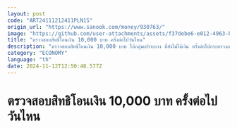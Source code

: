 ```yaml
---
layout: post
code: "ART24111212411PLN1S"
origin_url: "https://www.sanook.com/money/930763/"
image: "https://github.com/user-attachments/assets/f37debe6-e012-4963-be98-d90cfcb4a3bc"
title: "ตรวจสอบสิทธิโอนเงิน 10,000 บาท ครั้งต่อไปวันไหน"
description: "ตรวจสอบสิทธิโอนเงิน 10,000 บาท ให้กลุ่มเปราะบาง ที่ยังไม่ได้เงิน ครั้งต่อไปกระทรวงการคลังจะโอนเข้าบัญชีที่ผูกพร้อมเพย์วันไหน เช็กที่นี่"
category: "ECONOMY"
language: "th"
date: 2024-11-12T12:50:48.577Z
---
```


# ตรวจสอบสิทธิโอนเงิน 10,000 บาท ครั้งต่อไปวันไหน